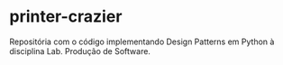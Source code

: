 # printer-crazier
Repositória com o código implementando Design Patterns em Python à disciplina Lab. Produção de Software. 
